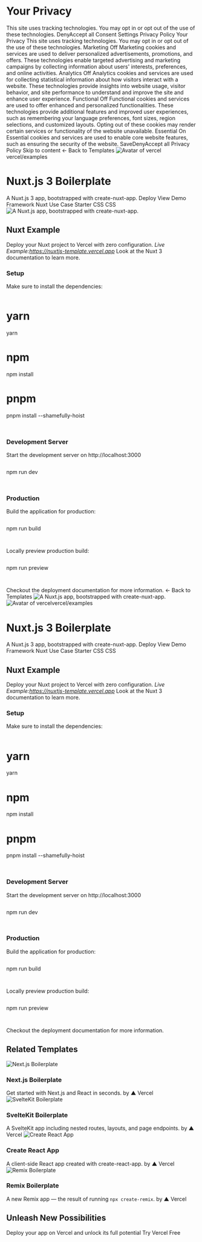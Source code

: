 # Your Privacy
This site uses tracking technologies. You may opt in or opt out of the use of these technologies.
DenyAccept all
Consent Settings
Privacy Policy
Your Privacy
This site uses tracking technologies. You may opt in or opt out of the use of these technologies.
Marketing
Off
Marketing cookies and services are used to deliver personalized advertisements, promotions, and offers. These technologies enable targeted advertising and marketing campaigns by collecting information about users' interests, preferences, and online activities. 
Analytics
Off
Analytics cookies and services are used for collecting statistical information about how visitors interact with a website. These technologies provide insights into website usage, visitor behavior, and site performance to understand and improve the site and enhance user experience.
Functional
Off
Functional cookies and services are used to offer enhanced and personalized functionalities. These technologies provide additional features and improved user experiences, such as remembering your language preferences, font sizes, region selections, and customized layouts. Opting out of these cookies may render certain services or functionality of the website unavailable.
Essential
On
Essential cookies and services are used to enable core website features, such as ensuring the security of the website. 
SaveDenyAccept all
Privacy Policy
Skip to content
← Back to Templates
![Avatar of vercel](https://vercel.com/_next/image?url=https%3A%2F%2Fgithub.com%2Fvercel.png&w=48&q=75)vercel/examples
# Nuxt.js 3 Boilerplate
A Nuxt.js 3 app, bootstrapped with create-nuxt-app.
Deploy
View Demo
Framework
Nuxt
Use Case
Starter
CSS
CSS
![A Nuxt.js app, bootstrapped with create-nuxt-app.](https://vercel.com/_next/image?url=https%3A%2F%2Fimages.ctfassets.net%2Fe5382hct74si%2FleiZ1j6r8MPRgnugYyWf3%2F01c94495dd082a948af73e871347c93e%2FCleanShot_2022-11-18_at_13.58.42_2x.png&w=3840&q=75)
## Nuxt Example
Deploy your Nuxt project to Vercel with zero configuration.
_Live Example:https://nuxtjs-template.vercel.app_
Look at the Nuxt 3 documentation to learn more.
### Setup
Make sure to install the dependencies:
```

```

# yarn
yarn
# npm
npm install
# pnpm
pnpm install --shamefully-hoist

```


```

### Development Server
Start the development server on http://localhost:3000
```

```

npm run dev

```


```

### Production
Build the application for production:
```

```

npm run build

```


```

Locally preview production build:
```

```

npm run preview

```


```

Checkout the deployment documentation for more information.
← Back to Templates
![A Nuxt.js app, bootstrapped with create-nuxt-app.](https://vercel.com/_next/image?url=https%3A%2F%2Fimages.ctfassets.net%2Fe5382hct74si%2FleiZ1j6r8MPRgnugYyWf3%2F01c94495dd082a948af73e871347c93e%2FCleanShot_2022-11-18_at_13.58.42_2x.png&w=3840&q=75)
![Avatar of vercel](https://vercel.com/_next/image?url=https%3A%2F%2Fgithub.com%2Fvercel.png&w=48&q=75)vercel/examples
# Nuxt.js 3 Boilerplate
A Nuxt.js 3 app, bootstrapped with create-nuxt-app.
Deploy
View Demo
Framework
Nuxt
Use Case
Starter
CSS
CSS
## Nuxt Example
Deploy your Nuxt project to Vercel with zero configuration.
_Live Example:https://nuxtjs-template.vercel.app_
Look at the Nuxt 3 documentation to learn more.
### Setup
Make sure to install the dependencies:
```

```

# yarn
yarn
# npm
npm install
# pnpm
pnpm install --shamefully-hoist

```


```

### Development Server
Start the development server on http://localhost:3000
```

```

npm run dev

```


```

### Production
Build the application for production:
```

```

npm run build

```


```

Locally preview production build:
```

```

npm run preview

```


```

Checkout the deployment documentation for more information.
## Related Templates
![Next.js Boilerplate](https://vercel.com/_next/image?url=https%3A%2F%2Fimages.ctfassets.net%2Fe5382hct74si%2F1aHobcZ8H6WY48u5CMXlOe%2F0f0efe6bd469985b692555fbcad1cc01%2Fnextjs-template.png&w=3840&q=75)
### Next.js Boilerplate
Get started with Next.js and React in seconds.
by ▲ Vercel
![SvelteKit Boilerplate](https://vercel.com/_next/image?url=https%3A%2F%2Fimages.ctfassets.net%2Fe5382hct74si%2F5WIYQtnSEfZKYFB9kvsR0w%2F974bee31f87aa376a54dccdb0713629d%2FCleanShot_2022-05-23_at_22.13.20_2x.png&w=3840&q=75)
### SvelteKit Boilerplate
A SvelteKit app including nested routes, layouts, and page endpoints.
by ▲ Vercel
![Create React App](https://vercel.com/_next/image?url=https%3A%2F%2Fimages.ctfassets.net%2Fe5382hct74si%2F2UUgkeU6sOmJLYTvXcjYtS%2F64969aae100f990c8a8be84d80dc3006%2Freact.png&w=3840&q=75)
### Create React App
A client-side React app created with create-react-app.
by ▲ Vercel
![Remix Boilerplate](https://vercel.com/_next/image?url=https%3A%2F%2Fimages.ctfassets.net%2Fe5382hct74si%2F64fEidzvsP1HHsvVXGFUcd%2F7d3b9b272f190700a0b500477f411e76%2F1200x627_-_Glowing.png&w=3840&q=75)
### Remix Boilerplate
A new Remix app — the result of running `npx create-remix`.
by ▲ Vercel
## Unleash New Possibilities
Deploy your app on Vercel and unlock its full potential
Try Vercel Free
